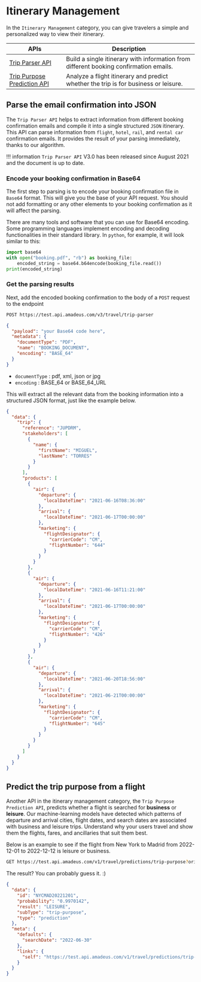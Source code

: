 # Itinerary Management

In the `Itinerary Management` category, you can give travelers a simple and personalized way to view their itinerary. 

| APIs                                                                                                                                                 | Description                                                                                                               |
|------------------------------------------------------------------------------------------------------------------------------------------------------|---------------------------------------------------------------------------------------------------------------------------|
| [ Trip Parser  API ](https://developers.amadeus.com/self-service/category/trip/api-doc/trip-parser/api-reference) | Build a single itinerary with information from different booking confirmation emails.                                                 |
| [ Trip Purpose Prediction API ](https://developers.amadeus.com/self-service/category/trip/api-doc/trip-purpose-prediction/api-reference) | Analyze a flight itinerary and predict whether the trip is for business or leisure. |
 
## Parse the email confirmation into JSON

The `Trip Parser API` helps to extract information from different booking confirmation emails and compile it into a single structured `JSON` itinerary. This API can parse information from `flight`, `hotel`, `rail`, and `rental car` confirmation emails. It provides the result of your parsing immediately, thanks to our algorithm. 

!!! information
    `Trip Parser API` V3.0 has been released since August 2021 and the document is up to date. 

### Encode your booking confirmation in Base64

The first step to parsing is to encode your booking confirmation file in `Base64` format. This will give you the base of your API request. You should not add formatting or any other elements to your booking confirmation as it will affect the parsing.  

There are many tools and software that you can use for Base64 encoding. Some programming languages implement encoding and decoding functionalities in their standard library. In `python`, for example, it will look similar to this:  

```py
import base64 
with open("booking.pdf", "rb") as booking_file: 
    encoded_string = base64.b64encode(booking_file.read()) 
print(encoded_string)
```

### Get the parsing results 

Next, add the encoded booking confirmation to the body of a `POST` request to the endpoint 

```bash
POST https://test.api.amadeus.com/v3/travel/trip-parser
```

```json
{
  "payload": "your Base64 code here",
  "metadata": {
    "documentType": "PDF",
    "name": "BOOKING_DOCUMENT",
    "encoding": "BASE_64"
  }
}
```

- `documentType` : pdf, xml, json or jpg
- `encoding` : BASE_64 or BASE_64_URL

This will extract all the relevant data from the booking information into a structured JSON format, just like the example below.

```json
{
  "data": {
    "trip": {
      "reference": "JUPDRM",
      "stakeholders": [
        {
          "name": {
            "firstName": "MIGUEL",
            "lastName": "TORRES"
          }
        }
      ],
      "products": [
        {
          "air": {
            "departure": {
              "localDateTime": "2021-06-16T08:36:00"
            },
            "arrival": {
              "localDateTime": "2021-06-17T00:00:00"
            },
            "marketing": {
              "flightDesignator": {
                "carrierCode": "CM",
                "flightNumber": "644"
              }
            }
          }
        },
        {
          "air": {
            "departure": {
              "localDateTime": "2021-06-16T11:21:00"
            },
            "arrival": {
              "localDateTime": "2021-06-17T00:00:00"
            },
            "marketing": {
              "flightDesignator": {
                "carrierCode": "CM",
                "flightNumber": "426"
              }
            }
          }
        },
        {
          "air": {
            "departure": {
              "localDateTime": "2021-06-20T18:56:00"
            },
            "arrival": {
              "localDateTime": "2021-06-21T00:00:00"
            },
            "marketing": {
              "flightDesignator": {
                "carrierCode": "CM",
                "flightNumber": "645"
              }
            }
          }
        }
      ]
    }
  }
}

```


## Predict the trip purpose from a flight

Another API in the itinerary management category, the `Trip Purpose Prediction API`, predicts whether a flight is searched for **business** or **leisure**. Our machine-learning models have detected which patterns of departure and arrival cities, flight dates, and search dates are associated with business and leisure trips. Understand why your users travel and show them the flights, fares, and ancillaries that suit them best.

Below is an example to see if the flight from New York to Madrid from 2022-12-01 to 2022-12-12 is leisure or business. 

```bash
GET https://test.api.amadeus.com/v1/travel/predictions/trip-purpose?originLocationCode=NYC&destinationLocationCode=MAD&departureDate=2022-12-01&returnDate=2022-12-12
```

The result? You can probably guess it. :) 

```json
{
  "data": {
    "id": "NYCMAD20221201",
    "probability": "0.9970142",
    "result": "LEISURE",
    "subType": "trip-purpose",
    "type": "prediction"
  },
  "meta": {
    "defaults": {
      "searchDate": "2022-06-30"
    },
    "links": {
      "self": "https://test.api.amadeus.com/v1/travel/predictions/trip-purpose?originLocationCode=NYC&destinationLocationCode=MAD&departureDate=2022-12-01&returnDate=2022-12-12&searchDate=2022-06-30"
    }
  }
}
```


